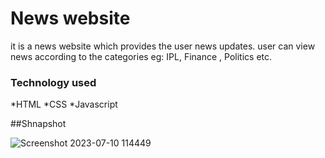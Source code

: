 # News website

it is a news website which provides the user news updates. user can view news according to the categories eg: IPL, Finance , Politics etc.

### Technology used
*HTML
*CSS
*Javascript

##Shnapshot

![Screenshot 2023-07-10 114449](https://github.com/akshataren/News/assets/139031583/9f53dcb9-8bf6-4fa7-b369-249b7a33c8ac)


